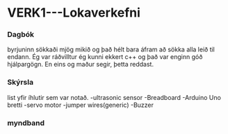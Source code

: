 # VERK1---Lokaverkefni

### Dagbók
byrjuninn sökkaði mjög mikið og það hélt bara áfram að sökka alla leið til endann. Ég var ráðvilltur ég kunni ekkert c++ og það var enginn góð hjálpargögn. En eins og maður segir, þetta reddast.

### Skýrsla

list yfir íhlutir sem var notað.
-ultrasonic sensor
-Breadboard
-Arduino Uno bretti
-servo motor
-jumper wires(generic)
-Buzzer

### myndband

